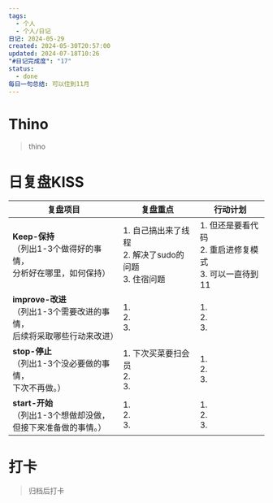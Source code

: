```yaml
---
tags:
  - 个人
  - 个人/日记
日记: 2024-05-29
created: 2024-05-30T20:57:00
updated: 2024-07-18T10:26
"#日记完成度": "17"
status:
  - done
每日一句总结: 可以住到11月
---
```


# Thino
> thino

# 日复盘KISS
| **复盘项目**                                             | **复盘重点**                                 | **行动计划**                                 |
| ---------------------------------------------------- | ---------------------------------------- | ---------------------------------------- |
| **Keep-保持**<br>（列出1-3个做得好的事情，<br>   分析好在哪里，如何保持）     | 1.  自己搞出来了线程<br>2. 解决了sudo的问题<br>3. 住宿问题 | 1.  但还是要看代码<br>2. 重启进修复模式<br>3. 可以一直待到11 |
| **improve-改进**<br>（列出1-3个需要改进的事情，<br>  后续将采取哪些行动来改进） | 1.  <br>2. <br>3.                        | 1.  <br>2. <br>3.                        |
| **stop-停止**<br>（列出1-3个没必要做的事情，<br>下次不再做。）            | 1.  下次买菜要扫会员<br>2. <br>3.                | 1.  <br>2. <br>3.                        |
| **start-开始**<br>（列出1-3个想做却没做，<br>但接下来准备做的事情。）        | 1.  <br>2. <br>3.                        | 1.  <br>2. <br>3.                        |



# 打卡
> 归档后打卡


